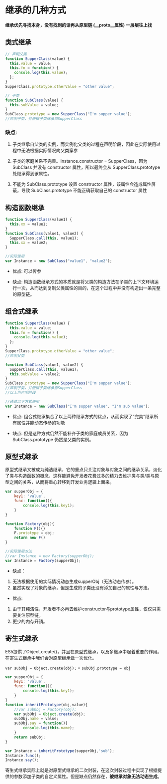 # 继承的几种方式

**继承优先寻找本身，没有找到的话再从原型链 (__proto__属性) 一层层往上找**

## 类式继承

```js
// 声明父类
function SupperClass(value) {
  this.value = value;
  this.fn = function() {
    console.log(this.value);
  };
}
SupperClass.prototype.otherValue = "other value";

// 子类
function SubClass(value) {
  this.subValue = value;
}
SubClass.prototype = new SupperClass("I'm supper value");
//声明子类，并使得子类继承自SupperClass
```

### 缺点:

1. 子类继承自父类的实例，而实例化父类的过程在声明阶段，因此在实际使用过程中无法根据实际情况向父类穿参

2. 子类的家庭关系不完善。Instance.constructor = SupperClass，因为 SubClass 并没有 constructor 属性，所以最终会从 SupperClass.prototype 处继承得到该属性。

3. 不能为 SubClass.prototype 设置 constructor 属性，该属性会造成属性屏蔽，导致 SubClass.prototype 不能正确获取自己的 constructor 属性

## 构造函数继承

```js
function SupperClass(value1) {
  this.xx = value1;
}
function SubClass(value1, value2) {
  SupperClass.call(this, value1);
  this.xx = value2;
}

//实际使用
var Instance = new SubClass("value1", "value2");
```

- 优点: 可以传参

- 缺点: 构造函数继承方式的本质就是将父类的构造方法在子类的上下文环境运行一次，从而达到复制父类属性的目的，在这个过程中并没有构造出一条完整的原型链。

## 组合式继承

```js
function SupperClass(value) {
  this.value = value;
  this.fn = function() {
    console.log(this.value);
  };
}
SupperClass.prototype.otherValue = "other value";
//声明父类

function SubClass(value1, value2) {
  SupperClass.call(this, value1);
  this.subValue = value2;
}
SubClass.prototype = new SupperClass("I'm supper value");
//声明子类，并使得子类继承自SupperClass
//以上为声明阶段

//通过以下方式使用
var Instance = new SubClass("I'm supper value", "I'm sub value");
```

- 优点: 组合式继承集合了以上两种继承方式的优点，从而实现了“完美”继承所有属性并能动态传参的功能

- 缺点: 但是这种方式仍然不能补齐子类的家庭成员关系，因为 SubClass.prototype 仍然是父类的实例。

## 原型式继承
原型式继承又被成为纯洁继承，它的重点只关注对象与对象之间的继承关系，淡化了类与构造函数的概念，这样能避免开发者花费过多的精力去维护类与类/类与原型之间的关系，从而将重心转移到开发业务逻辑上面来。

```js
var supperObj = {
    key1: 'value',
    func: function(){
        console.log(this.key1);
    }
}

function Factory(obj){
    function F(){}
    F.prototype = obj;
    return new F()
}

//实际使用方法
//var Instance = new Factory(supperObj);
var Instance = Factory(supperObj);

```
- 缺点：
1. 无法根据使用的实际情况动态生成supperObj（无法动态传参）。
2. 虽然实现了对象的继承，但是生成的子类还没有添加自己的属性与方法。

- 优点:
1. 由于其纯洁性，开发者不必再去维护constructor与prototype属性，仅仅只需要关注原型链。
2. 更少的内存开销。

## 寄生式继承
ES5提供了Object.create()，并且在原型式继承，以及多继承中起着重要的作用。在寄生式继承中我们会对原型继承做一次优化。

`var subObj = Object.create(obj);` = `subObj.prototype = obj`
```js
var supperObj = {
    key1: 'value',
    func: function(){
        console.log(this.key1);
    }
}
function inheritPrototype(obj,value){
    //var subObj = Factory(obj);
    var subObj = Object.create(obj);
    subObj.name = value;
    subObj.say = function(){
        console.log(this.name);
    }
    return subObj;
}

var Instance = inheritPrototype(supperObj,'sub');
Instance.func();
Instance.say();

```
寄生式继承实际上就是对原型式继承的二次封装，在这次封装过程中实现了根据提供的参数添加子类的自定义属性。但是缺点仍然存在，**被继承对象无法动态生成**。